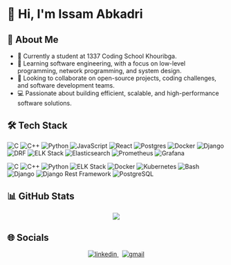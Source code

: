 # 👋 Hi, I'm Issam Abkadri

## 🚀 About Me
- 🔭 Currently a student at 1337 Coding School Khouribga.
- 🌱 Learning software engineering, with a focus on low-level programming, network programming, and system design.
- 👯 Looking to collaborate on open-source projects, coding challenges, and software development teams.
- 💻 Passionate about building efficient, scalable, and high-performance software solutions.


## 🛠️ Tech Stack
![C](https://img.shields.io/badge/-C-blue?logo=c)
![C++](https://img.shields.io/badge/-C++-blue?logo=cplusplus)
![Python](https://img.shields.io/badge/-Python-3776AB?style=flat-square&logo=python&logoColor=white)
![JavaScript](https://img.shields.io/badge/-JavaScript-F7DF1E?style=flat-square&logo=javascript&logoColor=black)
![React](https://img.shields.io/badge/-React-61DAFB?style=flat-square&logo=react&logoColor=black)
![Postgres](https://img.shields.io/badge/-PostgreSQL-316192?style=flat-square&logo=postgresql&logoColor=white)
![Docker](https://img.shields.io/badge/-Docker-0db7ed?style=flat-square&logo=docker&logoColor=white)
![Django](https://img.shields.io/badge/-Django-092E20?style=flat-square&logo=django&logoColor=white)
![DRF](https://img.shields.io/badge/-Django_REST_Framework-ff1709?style=flat-square&logo=django&logoColor=white)
![ELK Stack](https://img.shields.io/badge/-ELK_Stack-005571?style=flat-square&logo=elastic&logoColor=white)
![Elasticsearch](https://img.icons8.com/color/48/000000/elasticsearch.png)
![Prometheus](https://img.shields.io/badge/-Prometheus-F24E1E?style=flat-square&logo=prometheus&logoColor=white)
![Grafana](https://img.shields.io/badge/-Grafana-F46800?style=flat-square&logo=grafana&logoColor=white)

![C](https://img.icons8.com/color/48/000000/c-programming.png)
![C++](https://img.icons8.com/color/48/000000/c-plus-plus-logo.png)
![Python](https://img.icons8.com/color/48/000000/python.png)
![ELK Stack](https://www.vectorlogo.zone/logos/elastic/elastic-icon.svg)
![Docker](https://img.icons8.com/color/48/000000/docker.png)
![Kubernetes](https://img.icons8.com/color/48/000000/kubernetes.png)
![Bash](https://img.icons8.com/plasticine/100/000000/bash.png)
![Django](https://img.icons8.com/color/48/000000/django.png)
![Django Rest Framework](https://www.django-rest-framework.org/img/logo.png)
![PostgreSQL](https://img.icons8.com/color/48/000000/postgresql.png)


## 📊 GitHub Stats
<div align="center">
  <img src="https://github-readme-stats.vercel.app/api?username=isadri&show_icons=true&theme=radical"/>
</div>

## 🌐 Socials
<div align="center">
  <a href="https://www.linkedin.com/in/issam-abkadri/">
    <img src="https://img.shields.io/badge/-LinkedIn-0077B5?style=flat-square&logo=linkedin&logoColor=white" alt="linkedin"/>
  </a>
  &nbsp;
  <a href="mailto:issam.abk01@gmail.com">
    <img src="https://img.shields.io/badge/Gmail-D14836?style=flat-square&logo=gmail&logoColor=white" alt="gmail"/>
  </a>
</div>

